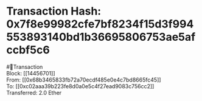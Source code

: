 
Transaction Hash: 0x7f8e99982cfe7bf8234f15d3f994553893140bd1b36695806753ae5afccbf5c6
====================================================================================
  
#💸Transaction  
Block: [[14456701]]  
From: [[0x68b3465833fb72a70ecdf485e0e4c7bd8665fc45]]  
To: [[0xc02aaa39b223fe8d0a0e5c4f27ead9083c756cc2]]  
Transferred: 2.0 Ether